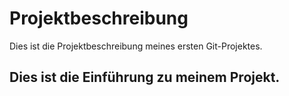 # Projektbeschreibung

Dies ist die Projektbeschreibung meines ersten Git-Projektes.

## Dies ist die Einführung zu meinem Projekt.


